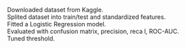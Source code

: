 Downloaded dataset from Kaggle. <br>
Splited dataset into train/test and standardized features. <br>
Fitted a Logistic Regression model. <br>
Evaluated with confusion matrix, precision, reca l, ROC-AUC. <br>
Tuned threshold.
